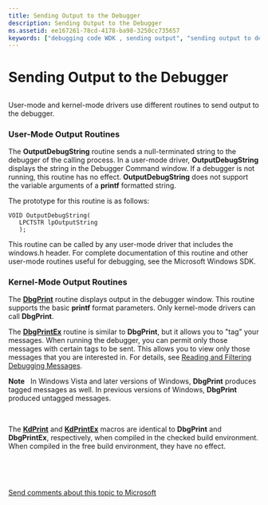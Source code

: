 ```yaml
---
title: Sending Output to the Debugger
description: Sending Output to the Debugger
ms.assetid: ee167261-78cd-4178-ba98-3250cc735657
keywords: ["debugging code WDK , sending output", "sending output to debugger", "output routines WDK", "user-mode output routines WDK", "kernel-mode output routines WDK", "routines WDK debugging , output"]
---
```


# Sending Output to the Debugger


## <span id="ddk_sending_output_to_the_debugger_tools"></span><span id="DDK_SENDING_OUTPUT_TO_THE_DEBUGGER_TOOLS"></span>


User-mode and kernel-mode drivers use different routines to send output to the debugger.

### <span id="user_mode_output_routines"></span><span id="USER_MODE_OUTPUT_ROUTINES"></span>User-Mode Output Routines

The **OutputDebugString** routine sends a null-terminated string to the debugger of the calling process. In a user-mode driver, **OutputDebugString** displays the string in the Debugger Command window. If a debugger is not running, this routine has no effect. **OutputDebugString** does not support the variable arguments of a **printf** formatted string.

The prototype for this routine is as follows:

```
VOID OutputDebugString(
   LPCTSTR lpOutputString
   );
```

This routine can be called by any user-mode driver that includes the windows.h header. For complete documentation of this routine and other user-mode routines useful for debugging, see the Microsoft Windows SDK.

### <span id="kernel_mode_output_routines"></span><span id="KERNEL_MODE_OUTPUT_ROUTINES"></span>Kernel-Mode Output Routines

The [**DbgPrint**](https://msdn.microsoft.com/library/windows/hardware/ff543632) routine displays output in the debugger window. This routine supports the basic **printf** format parameters. Only kernel-mode drivers can call **DbgPrint**.

The [**DbgPrintEx**](https://msdn.microsoft.com/library/windows/hardware/ff543634) routine is similar to **DbgPrint**, but it allows you to "tag" your messages. When running the debugger, you can permit only those messages with certain tags to be sent. This allows you to view only those messages that you are interested in. For details, see [Reading and Filtering Debugging Messages](reading-and-filtering-debugging-messages.md).

**Note**   In Windows Vista and later versions of Windows, **DbgPrint** produces tagged messages as well. In previous versions of Windows, **DbgPrint** produced untagged messages.

 

The [**KdPrint**](https://msdn.microsoft.com/library/windows/hardware/ff548092) and [**KdPrintEx**](https://msdn.microsoft.com/library/windows/hardware/ff548100) macros are identical to **DbgPrint** and **DbgPrintEx**, respectively, when compiled in the checked build environment. When compiled in the free build environment, they have no effect.

 

 

[Send comments about this topic to Microsoft](mailto:wsddocfb@microsoft.com?subject=Documentation%20feedback%20[devtest\devtest]:%20Sending%20Output%20to%20the%20Debugger%20%20RELEASE:%20%2811/17/2016%29&body=%0A%0APRIVACY%20STATEMENT%0A%0AWe%20use%20your%20feedback%20to%20improve%20the%20documentation.%20We%20don't%20use%20your%20email%20address%20for%20any%20other%20purpose,%20and%20we'll%20remove%20your%20email%20address%20from%20our%20system%20after%20the%20issue%20that%20you're%20reporting%20is%20fixed.%20While%20we're%20working%20to%20fix%20this%20issue,%20we%20might%20send%20you%20an%20email%20message%20to%20ask%20for%20more%20info.%20Later,%20we%20might%20also%20send%20you%20an%20email%20message%20to%20let%20you%20know%20that%20we've%20addressed%20your%20feedback.%0A%0AFor%20more%20info%20about%20Microsoft's%20privacy%20policy,%20see%20http://privacy.microsoft.com/default.aspx. "Send comments about this topic to Microsoft")




